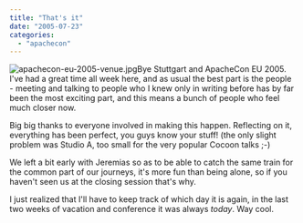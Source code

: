 ```yaml
---
title: "That's it"
date: "2005-07-23"
categories: 
  - "apachecon"
---
```


![apachecon-eu-2005-venue.jpg](images/apachecon-eu-2005-venue.jpg)Bye Stuttgart and ApacheCon EU 2005. I've had a great time all week here, and as usual the best part is the people - meeting and talking to people who I knew only in writing before has by far been the most exciting part, and this means a bunch of people who feel much closer now.

Big big thanks to everyone involved in making this happen. Reflecting on it, everything has been perfect, you guys know your stuff! (the only slight problem was Studio A, too small for the very popular Cocoon talks ;-)

We left a bit early with Jeremias so as to be able to catch the same train for the common part of our journeys, it's more fun than being alone, so if you haven't seen us at the closing session that's why.

I just realized that I'll have to keep track of which day it is again, in the last two weeks of vacation and conference it was always _today_. Way cool.
